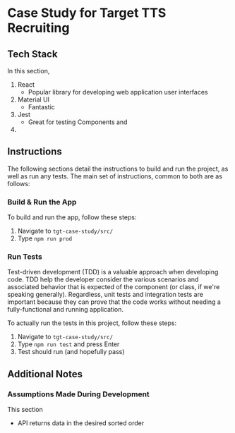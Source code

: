 # Case Study for Target TTS Recruiting

## Tech Stack

In this section, 

1. React
    - Popular library for developing web application user interfaces
2. Material UI
    - Fantastic 
3. Jest
    - Great for testing Components and 
4. 

## Instructions
The following sections detail the instructions to build and run the project, as well as run any tests.
The main set of instructions, common to both are as follows:

### Build & Run the App
To build and run the app, follow these steps:
1. Navigate to `tgt-case-study/src/`
3. Type `npm run prod`


### Run Tests
Test-driven development (TDD) is a valuable approach when developing code. TDD help the developer consider the various scenarios and associated behavior that is expected of the component (or class, if we're speaking generally). Regardless, unit tests and integration tests are important because they can prove that the code works without needing a fully-functional and running application.

To actually run the tests in this project, follow these steps:
1. Navigate to `tgt-case-study/src/`
2. Type `npm run test` and press Enter
3. Test should run (and hopefully pass)

## Additional Notes

### Assumptions Made During Development
This section 
- API returns data in the desired sorted order
